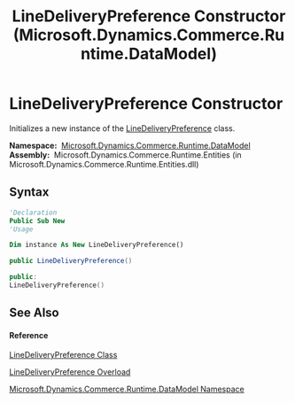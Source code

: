 ﻿---
title: LineDeliveryPreference Constructor  (Microsoft.Dynamics.Commerce.Runtime.DataModel)
TOCTitle: LineDeliveryPreference Constructor
ms:assetid: M:Microsoft.Dynamics.Commerce.Runtime.DataModel.LineDeliveryPreference.#ctor
ms:mtpsurl: https://technet.microsoft.com/en-us/library/microsoft.dynamics.commerce.runtime.datamodel.linedeliverypreference.linedeliverypreference(v=AX.60)
ms:contentKeyID: 65320219
ms.date: 05/18/2015
mtps_version: v=AX.60
dev_langs:
- vb
- csharp
- c++
---

# LineDeliveryPreference Constructor

Initializes a new instance of the [LineDeliveryPreference](linedeliverypreference-class-microsoft-dynamics-commerce-runtime-datamodel.md) class.

**Namespace:**  [Microsoft.Dynamics.Commerce.Runtime.DataModel](microsoft-dynamics-commerce-runtime-datamodel-namespace.md)  
**Assembly:**  Microsoft.Dynamics.Commerce.Runtime.Entities (in Microsoft.Dynamics.Commerce.Runtime.Entities.dll)

## Syntax

``` vb
'Declaration
Public Sub New
'Usage

Dim instance As New LineDeliveryPreference()
```

``` csharp
public LineDeliveryPreference()
```

``` c++
public:
LineDeliveryPreference()
```

## See Also

#### Reference

[LineDeliveryPreference Class](linedeliverypreference-class-microsoft-dynamics-commerce-runtime-datamodel.md)

[LineDeliveryPreference Overload](linedeliverypreference-constructor-microsoft-dynamics-commerce-runtime-datamodel.md)

[Microsoft.Dynamics.Commerce.Runtime.DataModel Namespace](microsoft-dynamics-commerce-runtime-datamodel-namespace.md)

